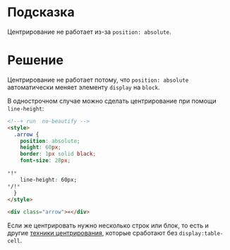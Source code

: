 # Подсказка

Центрирование не работает из-за `position: absolute`.

# Решение

Центрирование не работает потому, что `position: absolute` автоматически меняет элементу `display` на `block`. 

В однострочном случае можно сделать центрирование при помощи `line-height`:

```html
<!--+ run  no-beautify -->
<style>
  .arrow {
    position: absolute;
    height: 60px;
    border: 1px solid black;
    font-size: 28px;

*!*
    line-height: 60px;
*/!*
  }
</style>

<div class="arrow">«</div>
```

Если же центрировать нужно несколько строк или блок, то есть и другие [техники центрирования](/css-center), которые сработают без `display:table-cell`.